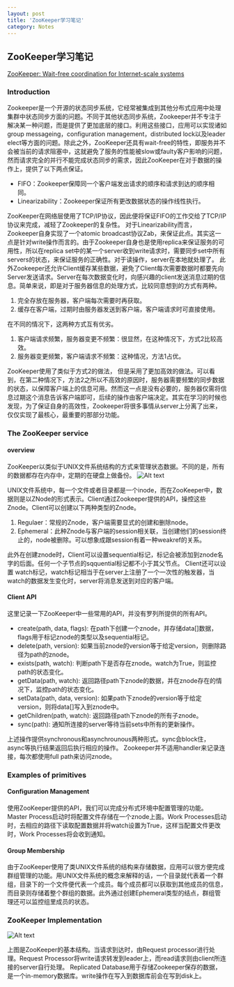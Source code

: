 ```yaml
---
layout: post
title: 'ZooKeeper学习笔记'
category: Notes
---
```


## ZooKeeper学习笔记

[ZooKeeper: Wait-free coordination for Internet-scale systems]()

### Introduction

Zookeeper是一个开源的状态同步系统，它经常被集成到其他分布式应用中处理集群中状态同步方面的问题。不同于其他状态同步系统，Zookeeper并不专注于解决某一种问题，而是提供了更加底层的接口。利用这些接口，应用可以实现诸如group messageing，configuration management，distributed lock以及leader elect等方面的问题。除此之外，ZooKeeper还具有wait-free的特性，即服务并不会被当前的请求阻塞中，这就避免了服务的性能被slow或faulty客户影响的问题，然而请求完全的并行不能完成状态同步的需求，因此ZooKeeper在对于数据的操作上，提供了以下两点保证。
- FIFO：Zookeeper保障同一个客户端发出请求的顺序和请求到达的顺序相同。
- Linearizability：Zookeeper保证所有更改数据状态的操作线性执行。

ZooKeeper在网络层使用了TCP/IP协议，因此便将保证FIFO的工作交给了TCP/IP协议来完成，减轻了Zookeeper的复杂性。
对于Linearizability而言，Zookeeper自身实现了一个atomic broadcast协议Zab，来保证此点。其实这一点是针对write操作而言的。由于Zookeeper自身也是使用replica来保证服务的可用性，所以在replica set中的某一个server收到write请求时，需要同步set中所有servers的状态，来保证服务的正确性。对于读操作，server在本地就处理了。
此外Zookeeper还允许Client缓存某些数据，避免了Client每次需要数据时都要先向Server发送请求。Server在每次数据变化时，向感兴趣的client发送消息过期的信息。简单来说，即是对于服务器信息的处理方式，比较同意想到的方式有两种。
1. 完全存放在服务器，客户端每次需要时再获取。
2. 缓存在客户端，过期时由服务器发送到客户端，客户端请求时可直接使用。

在不同的情况下，这两种方式互有优劣。
1. 客户端请求频繁，服务器变更不频繁：很显然，在这种情况下，方式2比较高效。
2. 服务器变更频繁，客户端请求不频繁：这种情况，方法1占优。

ZooKeeper使用了类似于方式2的做法， 但是采用了更加高效的做法。可以看到，在第二种情况下，方法2之所以不高效的原因时，服务器需要频繁的同步数据的状态，以保障客户端上的信息可用。然而这一点是没有必要的，服务器仅需将信息过期这个消息告诉客户端即可，后续的操作由客户端决定。其实在学习的时候也发现，为了保证自身的高效性，Zookeeper将很多事情从server上分离了出来，仅仅实现了最核心，最重要的那部分功能。

### The ZooKeeper service

#### overview

ZooKeeper以类似于UNIX文件系统结构的方式来管理状态数据。不同的是，所有的数据都存在内存中，定期的在硬盘上做备份。
![Alt text](./zknamespace.jpg)

UNIX文件系统中，每一个文件或者目录都是一个inode，而在ZooKeeper中，数据则是以ZNode的形式表示。Client通过Zookeeper提供的API，操控这些Znode。Client可以创建以下两种类型的Znode。
1.  Regulaer：常规的Znode，客户端需要显式的创建和删除node。
2.  Ephemeral：此种Znode与客户端的session相关联，当创建他们的session终止的，node被删除。可以想象成跟session有着一种weakref的关系。

此外在创建znode时，Client可以设置sequential标记，标记会被添加到znode名字的后面。任何一个子节点的sqquential标记都不小于其父节点。
Client还可以设置 watch标记，watch标记相当于在server上注册了一个一次性的触发器，当watch的数据发生变化时，server将消息发送到对应的客户端。

#### Client API

这里记录一下ZooKeeper中一些常用的API，并没有罗列所提供的所有API。

- create(path, data, flags): 在path下创建一个znode，并存储data[]数据，flags用于标记znode的类型以及sequential标记。
- delete(path, version): 如果当前znode的version等于给定version，则删除路径为path的znode。
- exists(path, watch): 判断path下是否存在znode。watch为True，则监控path的状态变化。
- getData(path, watch): 返回路径path下znode的数据，并在znode存在的情况下，监控path的状态变化。
- setData(path, data, version): 如果path下znode的version等于给定version，则将data[]写入到znode中。
- getChildren(path, watch): 返回路径path下znode的所有子znode。
- sync(path): 通知所连接的server等待当前sets中所有的更新操作。

上述操作提供synchronous和asynchrounous两种形式。sync会block住，async等执行结果返回后执行相应的操作。
Zookeeper并不适用handler来记录连接，每次都使用full path来访问znode。

### Examples of primitives

#### Configuration Management

使用ZooKeeper提供的API，我们可以完成分布式环境中配置管理的功能。Master Process启动时将配置文件存储在一个znode上面。Work Processes启动时，去相应的路径下读取配置数据并将watch设置为True，这样当配置文件更改时，Work Processes将会收到通知。

#### Group Membership

由于ZooKeeper使用了类UNIX文件系统的结构来存储数据，应用可以很方便完成群组管理的功能。用UNIX文件系统的概念来解释的话，一个目录就代表着一个群组，目录下的一个文件便代表一个成员。每个成员都可以获取到其他成员的信息，而目录则存储着整个群组的数据。此外通过创建Ephemeral类型的结点，群组管理还可以监控组里成员的状态。

### ZooKeeper Implementation

![Alt text](./zkcomponents.jpg)

上图是ZooKeeper的基本结构。当请求到达时，由Request processor进行处理。Request Processor将write请求转发到leader上，而read请求则由client所连接的server自行处理。
Replicated Database用于存储Zookeeper保存的数据，是一个in-memory数据库。write操作在写入到数据库前会在写到disk上。
